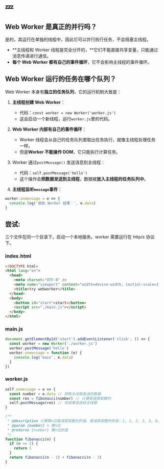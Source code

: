 # :zzz:

## Web Worker 是真正的并行吗？

是的，其运行在单独的线程中，因此它可以并行执行任务，不会阻塞主线程。

- **主线程和 Worker 线程是完全分开的，**它们不能直接共享变量，只能通过消息传递进行通信。
- **每个 Web Worker 都有自己的事件循环**，它不会影响主线程的事件循环。

## Web Worker 运行的任务在哪个队列？

Web Worker 本身有**独立的任务队列**，它的运行机制大致是：

1. **主线程创建 Web Worker**：

   - 代码：`const worker = new Worker('worker.js')`
   - 这会启动一个新线程，运行`worker.js`里的代码。

2. **Web Worker 内部有自己的事件循环**：

   - Worker 线程会从自己的任务队列里取出任务执行，就像主线程处理任务一样。
   - 但是**Worker 不能操作 DOM**，它只能执行计算任务。

3. Worker 通过`postMessage()` 发送消息到主线程：

   - 代码：`self.postMessage('hello')`
   - 这个操作会**把数据发送到主线程**，数据被**放入主线程的任务队列中**。

4. **主线程监听`message`事件**：

```javascript
worker.onmessage = e => {
  console.log('收到 Worker 结果：', e.data)
}
```

## 尝试:

三个文件在同一个目录下，启动一个本地服务。worker 需要运行在 http/s 协议下。

### index.html

```html
<!DOCTYPE html>
<html lang="en">
  <head>
    <meta charset="UTF-8" />
    <meta name="viewport" content="width=device-width, initial-scale=1.0" />
    <title>try webworker</title>
  </head>
  <body>
    <button id="start">start</button>
    <script src="./main.js"></script>
  </body>
</html>
```

### main.js

```javascript
document.getElementById('start').addEventListener('click', () => {
  const worker = new Worker('./worker.js')
  worker.postMessage('hello')
  worker.onmessage = function (e) {
    console.log('main', e.data)
  }
})
```

### worker.js

```javascript
self.onmessage = e => {
  const number = e.data // 获取主线程发送的数据
  const res = fibonacci(number) // 计算斐波那契数列
  self.postMessage(res) // 将结果发送给主线程
}

/**
 * @description 计算第n位斐波那契数列的值。斐波那契数列形如：1, 1, 2, 3, 5, 8, 13, 21, 34, ...
 * @param {number} n 第n位
 * @returns {number} 第n位的值
 */
function fibonacci(n) {
  if (n <= 2) {
    return 1
  }
  return fibonacci(n - 1) + fibonacci(n - 2)
}
```
